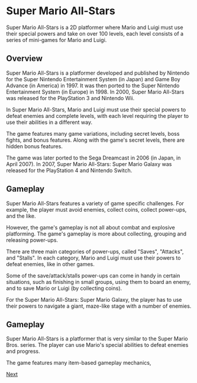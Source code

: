# Super Mario All-Stars

Super Mario All-Stars is a 2D platformer where Mario and Luigi must use their special powers and take on over 100 levels, each level consists of a series of mini-games for Mario and Luigi.

## Overview

Super Mario All-Stars is a platformer developed and published by Nintendo for the Super Nintendo Entertainment System (in Japan) and Game Boy Advance (in America) in 1997. It was then ported to the Super Nintendo Entertainment System (in Europe) in 1998. In 2000, Super Mario All-Stars was released for the PlayStation 3 and Nintendo Wii.

In Super Mario All-Stars, Mario and Luigi must use their special powers to defeat enemies and complete levels, with each level requiring the player to use their abilities in a different way.

The game features many game variations, including secret levels, boss fights, and bonus features. Along with the game's secret levels, there are hidden bonus features.

The game was later ported to the Sega Dreamcast in 2006 (in Japan, in April 2007). In 2007, Super Mario All-Stars: Super Mario Galaxy was released for the PlayStation 4 and Nintendo Switch.

## Gameplay

Super Mario All-Stars features a variety of game specific challenges. For example, the player must avoid enemies, collect coins, collect power-ups, and the like.

However, the game's gameplay is not all about combat and explosive platforming. The game's gameplay is more about collecting, grouping and releasing power-ups.

There are three main categories of power-ups, called "Saves", "Attacks", and "Stalls". In each category, Mario and Luigi must use their powers to defeat enemies, like in other games.

Some of the save/attack/stalls power-ups can come in handy in certain situations, such as finishing in small groups, using them to board an enemy, and to save Mario or Luigi (by collecting coins).

For the Super Mario All-Stars: Super Mario Galaxy, the player has to use their powers to navigate a giant, maze-like stage with a number of enemies.

## Gameplay

Super Mario All-Stars is a platformer that is very similar to the Super Mario Bros. series. The player can use Mario's special abilities to defeat enemies and progress.

The game features many item-based gameplay mechanics,

[Next](229.md)